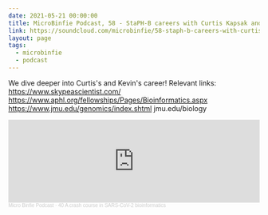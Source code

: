 ```yaml
---
date: 2021-05-21 00:00:00
title: MicroBinfie Podcast, 58 - StaPH-B careers with Curtis Kapsak and Kevin Libuit
link: https://soundcloud.com/microbinfie/58-staph-b-careers-with-curtis-kapsak-and-kevin-libuit
layout: page
tags:
  - microbinfie
  - podcast
---
```

We dive deeper into Curtis's and Kevin's career!  Relevant links:
https://www.skypeascientist.com/
https://www.aphl.org/fellowships/Pages/Bioinformatics.aspx
https://www.jmu.edu/genomics/index.shtml jmu.edu/biology

<iframe width="100%" height="166" scrolling="no" frameborder="no" allow="autoplay" src="https://w.soundcloud.com/player/?url=https%3A//api.soundcloud.com/tracks/1037208979&color=%23ff5500&auto_play=false&hide_related=false&show_comments=true&show_user=true&show_reposts=false&show_teaser=false"></iframe><div style="font-size: 10px; color: #cccccc;line-break: anywhere;word-break: normal;overflow: hidden;white-space: nowrap;text-overflow: ellipsis; font-family: Interstate,Lucida Grande,Lucida Sans Unicode,Lucida Sans,Garuda,Verdana,Tahoma,sans-serif;font-weight: 100;"><a href="https://soundcloud.com/microbinfie" title="Micro Binfie Podcast" target="_blank" style="color: #cccccc; text-decoration: none;">Micro Binfie Podcast</a> · <a href="https://soundcloud.com/microbinfie/40-a-crash-course-in-sars-cov-2-bioinformatics" title="58 - StaPH-B careers with Curtis Kapsak and Kevin Libuit" target="_blank" style="color: #cccccc; text-decoration: none;">40 A crash course in SARS-CoV-2 bioinformatics</a></div>
